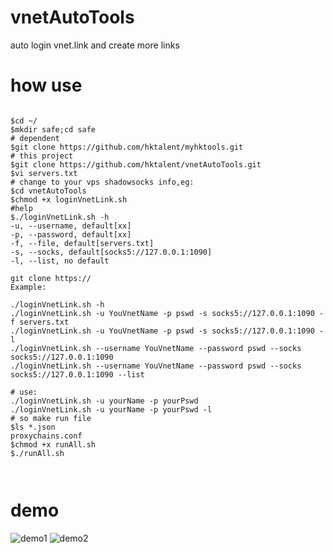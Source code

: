 # vnetAutoTools
auto login vnet.link and create more links
# how use
```

$cd ~/
$mkdir safe;cd safe
# dependent
$git clone https://github.com/hktalent/myhktools.git
# this project
$git clone https://github.com/hktalent/vnetAutoTools.git
$vi servers.txt
# change to your vps shadowsocks info,eg:
$cd vnetAutoTools
$chmod +x loginVnetLink.sh
#help 
$./loginVnetLink.sh -h
-u, --username, default[xx]
-p, --password, default[xx]
-f, --file, default[servers.txt]
-s, --socks, default[socks5://127.0.0.1:1090]
-l, --list, no default

git clone https://
Example:

./loginVnetLink.sh -h
./loginVnetLink.sh -u YouVnetName -p pswd -s socks5://127.0.0.1:1090 -f servers.txt
./loginVnetLink.sh -u YouVnetName -p pswd -s socks5://127.0.0.1:1090 -l
./loginVnetLink.sh --username YouVnetName --password pswd --socks socks5://127.0.0.1:1090
./loginVnetLink.sh --username YouVnetName --password pswd --socks socks5://127.0.0.1:1090 --list

# use:
./loginVnetLink.sh -u yourName -p yourPswd
./loginVnetLink.sh -u yourName -p yourPswd -l
# so make run file
$ls *.json
proxychains.conf
$chmod +x runAll.sh
$./runAll.sh



```

# demo 


![demo1](https://raw.githubusercontent.com/hktalent/vnetAutoTools/master/demo/s1.png)
![demo2](https://raw.githubusercontent.com/hktalent/vnetAutoTools/master/demo/s2.png)